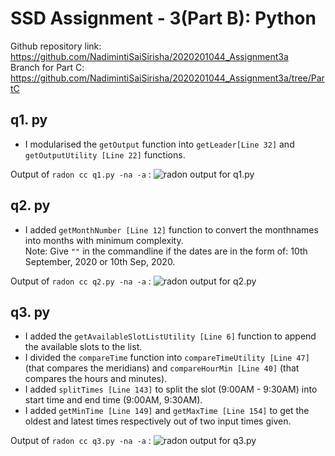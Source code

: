 # SSD Assignment - 3(Part B): Python

Github repository link: https://github.com/NadimintiSaiSirisha/2020201044_Assignment3a<br>
Branch for Part C: https://github.com/NadimintiSaiSirisha/2020201044_Assignment3a/tree/PartC

## q1. py
* I modularised the `getOutput` function into `getLeader[Line 32]` and `getOutputUtility [Line 22]`  functions.

Output of `radon cc q1.py -na -a` :
![radon output for q1.py](https://github.com/NadimintiSaiSirisha/2020201044_Assignment3a/blob/PartC/q1.png)

## q2. py
* I added `getMonthNumber [Line 12]` function to convert the monthnames into months with minimum complexity.<br>
Note: Give `""` in the commandline if the dates are in the form of: 10th September, 2020 or 10th Sep, 2020.

Output of `radon cc q2.py -na -a` :
![radon output for q2.py](https://github.com/NadimintiSaiSirisha/2020201044_Assignment3a/blob/PartC/q2.png)

## q3. py
* I added the `getAvailableSlotListUtility [Line 6]` function to append the available slots to the list.
* I divided the `compareTime` function into `compareTimeUtility [Line 47]` (that compares the meridians) and `compareHourMin [Line 40]` (that compares the hours and minutes).
* I added `splitTimes [Line 143]` to split the slot (9:00AM - 9:30AM) into start time and end time (9:00AM, 9:30AM).
* I added `getMinTime [Line 149]` and `getMaxTime [Line 154]` to get the oldest and latest times respectively out of two input times given.

Output of `radon cc q3.py -na -a` :
![radon output for q3.py](https://github.com/NadimintiSaiSirisha/2020201044_Assignment3a/blob/PartC/q3.png)
